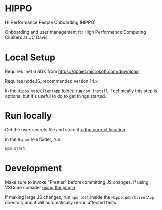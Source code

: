 # HIPPO
HI Performance People Onboarding (HIPPO)

Onboarding and user management for High Performance Computing Clusters at UC Davis

# Local Setup

Requires .net 6 SDK from https://dotnet.microsoft.com/download

Requires nodeJS, recommended version 14.x

In the `Hippo.Web/ClientApp` folder, run `npm install`.  Technically this step is optional but it's useful to do to get things started.

# Run locally

Get the user-secrets file and store it [in the correct location](https://docs.microsoft.com/en-us/aspnet/core/security/app-secrets?view=aspnetcore-5.0&tabs=windows#how-the-secret-manager-tool-works)

In the `Hippo.Web` folder, run:

`npm start`

# Development

Make sure to invoke "Prettier" before committing JS changes.  If using VSCode consider [using the plugin](https://marketplace.visualstudio.com/items?itemName=esbenp.prettier-vscode).

If making large JS changes, run `npm test` inside the `Hippo.Web/ClientApp` directory and it will automatically re-run affected tests.
